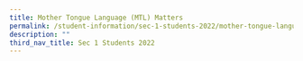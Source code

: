 ```yaml
---
title: Mother Tongue Language (MTL) Matters
permalink: /student-information/sec-1-students-2022/mother-tongue-language-mtl-matters/
description: ""
third_nav_title: Sec 1 Students 2022
---
```


